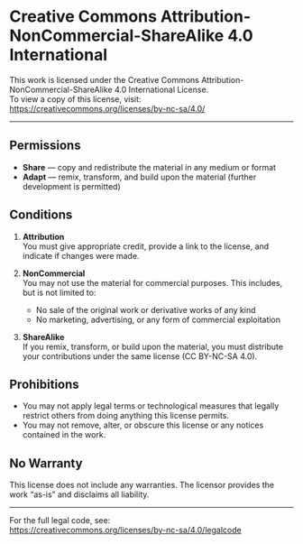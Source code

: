# Creative Commons Attribution-NonCommercial-ShareAlike 4.0 International

This work is licensed under the Creative Commons Attribution-NonCommercial-ShareAlike 4.0 International License.  
To view a copy of this license, visit:  
https://creativecommons.org/licenses/by-nc-sa/4.0/

---

## Permissions

- **Share** — copy and redistribute the material in any medium or format  
- **Adapt** — remix, transform, and build upon the material (further development is permitted)  

## Conditions

1. **Attribution**  
   You must give appropriate credit, provide a link to the license, and indicate if changes were made.  

2. **NonCommercial**  
   You may not use the material for commercial purposes. This includes, but is not limited to:  
   - No sale of the original work or derivative works of any kind  
   - No marketing, advertising, or any form of commercial exploitation  

3. **ShareAlike**  
   If you remix, transform, or build upon the material, you must distribute your contributions under the same license (CC BY-NC-SA 4.0).

## Prohibitions

- You may not apply legal terms or technological measures that legally restrict others from doing anything this license permits.  
- You may not remove, alter, or obscure this license or any notices contained in the work.

## No Warranty

This license does not include any warranties. The licensor provides the work “as-is” and disclaims all liability.

---

For the full legal code, see:  
https://creativecommons.org/licenses/by-nc-sa/4.0/legalcode